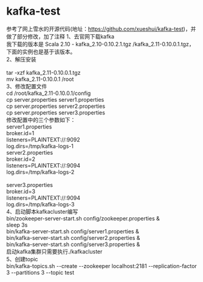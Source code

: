 # kafka-test<br>
参考了网上雪水的开源代码(地址：https://github.com/xueshui/kafka-test)，并做了部分修改，加了注释
1、去官网下载kafka<br>
我下载的版本是 Scala 2.10  - kafka_2.10-0.10.2.1.tgz /kafka_2.11-0.10.0.1.tgz，下面的实例也是基于该版本。<br>
2、解压安装<br><br>
tar -xzf kafka_2.11-0.10.0.1.tgz<br>
mv kafka_2.11-0.10.0.1    /root<br>
3、修改配置文件<br>
cd /root/kafka_2.11-0.10.0.1/config<br>
cp server.properties server1.properties<br>
cp server.properties server2.properties<br>
cp server.properties server3.properties<br>
修改配置中的三个参数如下：<br>
server1.properties<br>
broker.id=1<br>
listeners=PLAINTEXT://:9092<br>
log.dirs=/tmp/kafka-logs-1<br>
server2.properties<br>
broker.id=2<br>
listeners=PLAINTEXT://:9094<br>
log.dirs=/tmp/kafka-logs-2<br>
<br>
server3.properties<br>
broker.id=3<br>
listeners=PLAINTEXT://:9094<br>
log.dirs=/tmp/kafka-logs-3<br>
4、启动脚本kafkacluster编写<br>
bin/zookeeper-server-start.sh config/zookeeper.properties &<br>
sleep 3s<br>
bin/kafka-server-start.sh config/server1.properties &<br>
bin/kafka-server-start.sh config/server2.properties &<br>
bin/kafka-server-start.sh config/server3.properties &<br>
启动kafka集群只需要执行./kafkacluster<br>
5、创建topic<br>
bin/kafka-topics.sh --create --zookeeper localhost:2181 --replication-factor 3 --partitions 3 --topic test<br>
